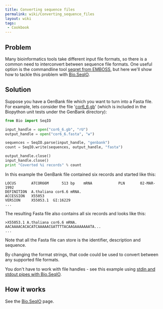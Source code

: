 ```yaml
---
title: Converting sequence files
permalink: wiki/Converting_sequence_files
layout: wiki
tags:
 - Cookbook
---
```


Problem
-------

Many bioinformatics tools take different input file formats, so there is
a common need to interconvert between sequence file formats. One useful
option is the commandline tool [seqret from
EMBOSS](http://emboss.sourceforge.net/apps/cvs/emboss/apps/seqret.html),
but here we'll show how to tackle this problem with
[Bio.SeqIO](SeqIO "wikilink").

Solution
--------

Suppose you have a GenBank file which you want to turn into a Fasta
file. For example, lets consider the file
'[cor6\_6.gb](http://biopython.open-bio.org/SRC/biopython/Tests/GenBank/cor6_6.gb)'
(which is included in the Biopython unit tests under the GenBank
directory):

``` python
from Bio import SeqIO

input_handle = open("cor6_6.gb", "rU")
output_handle = open("cor6_6.fasta", "w")

sequences = SeqIO.parse(input_handle, "genbank")
count = SeqIO.write(sequences, output_handle, "fasta")

output_handle.close()
input_handle.close()
print "Coverted %i records" % count
```

In this example the GenBank file contained six records and started like
this:

```
LOCUS       ATCOR66M      513 bp    mRNA            PLN       02-MAR-1992
DEFINITION  A.thaliana cor6.6 mRNA.  
ACCESSION   X55053  
VERSION     X55053.1  GI:16229  
...
```

The resulting Fasta file also contains all six records and looks like
this:

```
>X55053.1 A.thaliana cor6.6 mRNA.  
AACAAAACACACATCAAAAACGATTTTACAAGAAAAAAATA...  
...
```

Note that all the Fasta file can store is the identifier, description
and sequence.

By changing the format strings, that code could be used to convert
between any supported file formats.

You don't have to work with file handles - see this example using [stdin
and stdout pipes with Bio.SeqIO](Reading_from_unix_pipes "wikilink").

How it works
------------

See the [Bio.SeqIO](SeqIO "wikilink") page.
